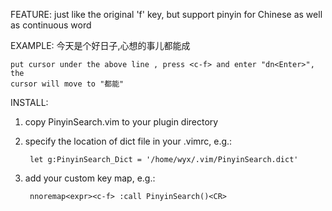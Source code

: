 FEATURE:
	just like the original 'f' key, but support pinyin for Chinese as well as
	continuous word

EXAMPLE:
	今天是个好日子,心想的事儿都能成

	put cursor under the above line , press <c-f> and enter "dn<Enter>", the
	cursor will move to "都能"

INSTALL:

1. copy PinyinSearch.vim to your plugin directory

2. specify the location of dict file in your .vimrc, e.g.:

		let g:PinyinSearch_Dict = '/home/wyx/.vim/PinyinSearch.dict'

3. add your custom key map, e.g.:

		nnoremap<expr><c-f> :call PinyinSearch()<CR>
